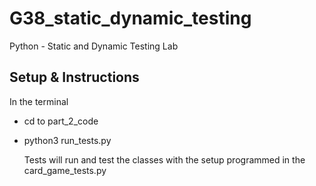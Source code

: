 # G38_static_dynamic_testing
Python - Static and Dynamic Testing Lab

## Setup & Instructions

In the terminal

- cd to part_2_code
- python3 run_tests.py

  Tests will run and test the classes with the setup programmed in the card_game_tests.py

  
